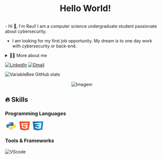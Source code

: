 <!--título-->
<div id="user-content-toc">
  <ul align="center">
    <summary><h1 style="display: inline-block">Hello World!</h1></summary>
</div>

<!-- Presentation -->
<p>
  - Hi 👋, I'm Raul! I am a computer science undergraduate student passionate about cybersecurity.

  - I am looking for my first job opportunity. My dream is to one day work with cybersecurity or back-end.
</p>

<!-- Dropdown -->
<details>
  <summary>👨‍💻 More about me</summary>

  - 💬 I am 20 years old, currently living in Brazil. I do not yet have significant experience, but I have completed a project using CSS and HTML. Currently, I am focusing on learning Python.

  - ⚡ Despite my limited experience, I make up for it with my effort and dedication to continuously improve and achieve my goals!!
    </details>
    
<!-- Links -->
[![LinkedIn](https://img.shields.io/badge/LinkedIn-0077B5?style=for-the-badge&logo=linkedin&logoColor=white)](www.linkedin.com/in/raul-menezes-98424927a)
[![Gmail](https://img.shields.io/badge/Gmail-D14836?style=for-the-badge&logo=gmail&logoColor=white)](mailto:raulcarneirotorres@gmail.com)
<!-- GithubStats -->
![VariableBee GitHub stats](https://github-readme-stats.vercel.app/api?username=Raul-net&show_icons=true&theme=midnight-purple)


<!-- GIF -->
<p align="center">
  <img align="center" src="https://64.media.tumblr.com/ab12698fc5cd6d3f02b510e2f56c451e/tumblr_pza47t6JSC1s26zs1o1_540.gifv" alt="Imagem" width="700" height="250" >
</p>

## 🔥 Skills
<!-- Skills: Programming Languages -->
  <div style="flex-basis: 48%;">
  <h3>Programming Languages</h3>
   <img align="center" alt="Python" height="30" width="40" src="https://raw.githubusercontent.com/devicons/devicon/master/icons/python/python-original.svg">
   <img align="center" alt="HTML" height="30" width="40" src="https://raw.githubusercontent.com/devicons/devicon/master/icons/html5/html5-original.svg">
   <img align="center" alt="CSS" height="30" width="40" src="https://raw.githubusercontent.com/devicons/devicon/master/icons/css3/css3-original.svg">
    </div>

<!-- Skills: Tools & Frameworks -->
  <div style="flex-basis: 48%;">
    <h3>Tools & Frameworks</h3>
    <img align="center" alt="VScode" height="30" width="40" src="https://cdn.jsdelivr.net/gh/devicons/devicon/icons/vscode/vscode-original.svg">
  </div>
    
